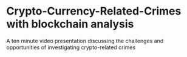 # Crypto-Currency-Related-Crimes with blockchain analysis
A ten minute video presentation discussing the challenges and opportunities of investigating crypto-related crimes
